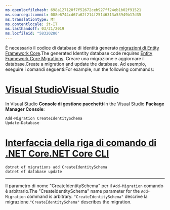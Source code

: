 ```yaml
---
ms.openlocfilehash: 698a127120f7f52672ceb927ff24eb1b02f91521
ms.sourcegitcommit: 088e6744cd67a62f214f25146313a53949b17d35
ms.translationtype: MT
ms.contentlocale: it-IT
ms.lasthandoff: 03/21/2019
ms.locfileid: "58320280"
---
```

<span data-ttu-id="80048-101">È necessario il codice di database di identità generato [migrazioni di Entity Framework Core](/ef/core/managing-schemas/migrations/).</span><span class="sxs-lookup"><span data-stu-id="80048-101">The generated Identity database code requires [Entity Framework Core Migrations](/ef/core/managing-schemas/migrations/).</span></span> <span data-ttu-id="80048-102">Creare una migrazione e aggiornare il database.</span><span class="sxs-lookup"><span data-stu-id="80048-102">Create a migration and update the database.</span></span> <span data-ttu-id="80048-103">Ad esempio, eseguire i comandi seguenti:</span><span class="sxs-lookup"><span data-stu-id="80048-103">For example, run the following commands:</span></span>

# <a name="visual-studiotabvisual-studio"></a>[<span data-ttu-id="80048-104">Visual Studio</span><span class="sxs-lookup"><span data-stu-id="80048-104">Visual Studio</span></span>](#tab/visual-studio)

<span data-ttu-id="80048-105">In Visual Studio **Console di gestione pacchetti**:</span><span class="sxs-lookup"><span data-stu-id="80048-105">In the Visual Studio **Package Manager Console**:</span></span>

```PMC
Add-Migration CreateIdentitySchema
Update-Database
```

# <a name="net-core-clitabnetcore-cli"></a>[<span data-ttu-id="80048-106">Interfaccia della riga di comando di .NET Core</span><span class="sxs-lookup"><span data-stu-id="80048-106">.NET Core CLI</span></span>](#tab/netcore-cli)

```cli
dotnet ef migrations add CreateIdentitySchema
dotnet ef database update
```

---

<span data-ttu-id="80048-107">Il parametro di nome "CreateIdentitySchema" per il `Add-Migration` comando è arbitrario.</span><span class="sxs-lookup"><span data-stu-id="80048-107">The "CreateIdentitySchema" name parameter for the `Add-Migration` command is arbitrary.</span></span> <span data-ttu-id="80048-108">`"CreateIdentitySchema"` descrive la migrazione.</span><span class="sxs-lookup"><span data-stu-id="80048-108">`"CreateIdentitySchema"` describes the migration.</span></span>
